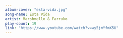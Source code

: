 ```yaml
---
album-cover: "esta-vida.jpg"
song-name: Esta Vida
artist: Marshmello & Farruko
play-count: 19
link: "https://www.youtube.com/watch?v=wy5jmYfmX5U"
---
```


<!-- TODO Update -->